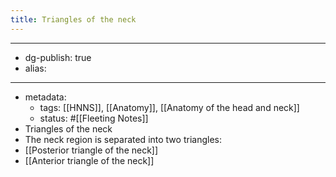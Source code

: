```yaml
---
title: Triangles of the neck
---
```


- --
- dg-publish: true
- alias:
- --
- metadata:
	- tags: [[HNNS]], [[Anatomy]], [[Anatomy of the head and neck]]
	- status: #[[Fleeting Notes]]
- Triangles of the neck
- The neck region is separated into two triangles:
- [[Posterior triangle of the neck]]
- [[Anterior triangle of the neck]]
